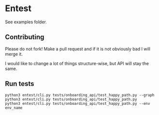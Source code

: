 # Entest
See examples folder.

## Contributing
Please do not fork! Make a pull request and if it is not obviously bad I will merge it.

I would like to change a lot of things structure-wise, but API will stay the same.

## Run tests
```
python3 entest/cli.py tests/onboarding_api/test_happy_path.py --graph
python3 entest/cli.py tests/onboarding_api/test_happy_path.py
python3 entest/cli.py tests/onboarding_api/test_happy_path.py --env env_name
```
